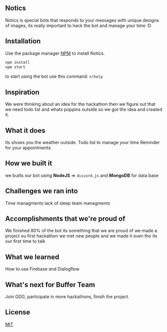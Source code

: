 ## Notics
Notics is special bots that responds to your messages with unique designs of images,
its really important to hack the bot and manage your time :D

## Installation

Use the package manager [NPM](https://docs.npmjs.com/) to install Notics.

```bash
npm install
npm start
```

to start using the bot use this command: ```n!help```

## Inspiration
We were thinking about an idea for the hackathon then we figure out that we need todo list and whats poppins outside so we got the idea and created it.

## What it does
Its shows you the weather outside.
Todo list to manage your time
Reminder for your appointments

## How we built it
we builts our bot using **NodeJS** => ``discord.js`` and **MongoDB** for data base

## Challenges we ran into
Time managments
lack of sleep
team managments

## Accomplishments that we're proud of
We finished 80% of the bot its something that we are proud of we made a project ou first hackathon
we met new people and we made it even tho its our first time to talk 

## What we learned
How to use Firebase and Dialogflow

## What's next for Buffer Team
Join GDG, participate in more hackathons, finish the project.

## License
[MIT](https://choosealicense.com/licenses/mit/)
